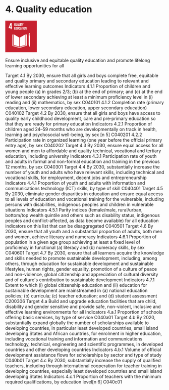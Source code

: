 # 4. Quality education

<img src=../images/sdg-icons/E_SDG_Icons-04.jpg width=100 >

Ensure inclusive and equitable quality education and promote lifelong learning opportunities for all

Target
4.1 By 2030, ensure that all girls and boys complete free, equitable and quality primary and secondary education leading to relevant and effective learning outcomes
Indicators
4.1.1 Proportion of children and young people (a) in grades 2/3; (b) at the end of primary; and (c) at the end of lower secondary achieving at least a minimum proficiency level in (i) reading and (ii) mathematics, by sex C040101
4.1.2 Completion rate (primary education, lower secondary education, upper secondary education) C040102
Target
4.2 By 2030, ensure that all girls and boys have access to quality early childhood development, care and pre‑primary education so that they are ready for primary education
Indicators
4.2.1 Proportion of children aged 24–59 months who are developmentally on track in health, learning and psychosocial well-being, by sex [n 5] C040201
4.2.2 Participation rate in organized learning (one year before the official primary entry age), by sex C040202
Target
4.3 By 2030, ensure equal access for all women and men to affordable and quality technical, vocational and tertiary education, including university
Indicators
4.3.1 Participation rate of youth and adults in formal and non-formal education and training in the previous 12 months, by sex C040301
Target
4.4 By 2030, substantially increase the number of youth and adults who have relevant skills, including technical and vocational skills, for employment, decent jobs and entrepreneurship
Indicators
4.4.1 Proportion of youth and adults with information and communications technology (ICT) skills, by type of skill C040401
Target
4.5 By 2030, eliminate gender disparities in education and ensure equal access to all levels of education and vocational training for the vulnerable, including persons with disabilities, indigenous peoples and children in vulnerable situations
Indicators
4.5.1 Parity indices (female/male, rural/urban, bottom/top wealth quintile and others such as disability status, indigenous peoples and conflict-affected, as data become available) for all education indicators on this list that can be disaggregated C040501
Target
4.6 By 2030, ensure that all youth and a substantial proportion of adults, both men and women, achieve literacy and numeracy
Indicators
4.6.1 Proportion of population in a given age group achieving at least a fixed level of proficiency in functional (a) literacy and (b) numeracy skills, by sex C040601
Target
4.7 By 2030, ensure that all learners acquire the knowledge and skills needed to promote sustainable development, including, among others, through education for sustainable development and sustainable lifestyles, human rights, gender equality, promotion of a culture of peace and non-violence, global citizenship and appreciation of cultural diversity and of culture's contribution to sustainable development
Indicators
4.7.1 Extent to which (i) global citizenship education and (ii) education for sustainable development are mainstreamed in (a) national education policies; (b) curricula; (c) teacher education; and (d) student assessment C200306
Target
4.a Build and upgrade education facilities that are child, disability and gender sensitive and provide safe, non-violent, inclusive and effective learning environments for all
Indicators
4.a.1 Proportion of schools offering basic services, by type of service C040a01
Target
4.b By 2020, substantially expand globally the number of scholarships available to developing countries, in particular least developed countries, small island developing States and African countries, for enrolment in higher education, including vocational training and information and communications technology, technical, engineering and scientific programmes, in developed countries and other developing countries
Indicators
4.b.1 Volume of official development assistance flows for scholarships by sector and type of study C040b01
Target
4.c By 2030, substantially increase the supply of qualified teachers, including through international cooperation for teacher training in developing countries, especially least developed countries and small island developing States
Indicators
4.c.1 Proportion of teachers with the minimum required qualifications, by education level[n 6] C040c01